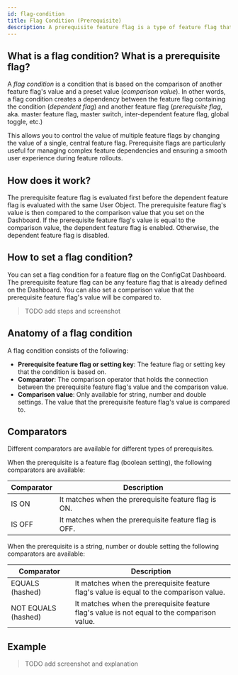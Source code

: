 ```yaml
---
id: flag-condition
title: Flag Condition (Prerequisite)
description: A prerequisite feature flag is a type of feature flag that is used to control the availability of another feature flag.
---
```


## What is a flag condition? What is a prerequisite flag?

A *flag condition* is a condition that is based on the comparison of another feature flag's value and a preset value (*comparison value*). In other words, a flag condition creates a dependency between the feature flag containing the condition (*dependent flag*) and another feature flag (*prerequisite flag*, aka. master feature flag, master switch, inter-dependent feature flag, global toggle, etc.)

This allows you to control the value of multiple feature flags by changing the value of a single, central feature flag. Prerequisite flags are particularly useful for managing complex feature dependencies and ensuring a smooth user experience during feature rollouts.

## How does it work?

The prerequisite feature flag is evaluated first before the dependent feature flag is evaluated with the same User Object. The prerequisite feature flag's value is then compared to the comparison value that you set on the Dashboard. If the prerequisite feature flag's value is equal to the comparison value, the dependent feature flag is enabled. Otherwise, the dependent feature flag is disabled.

## How to set a flag condition?

You can set a flag condition for a feature flag on the ConfigCat Dashboard. The prerequisite feature flag can be any feature flag that is already defined on the Dashboard. You can also set a comparison value that the prerequisite feature flag's value will be compared to.

> TODO add steps and screenshot

## Anatomy of a flag condition

A flag condition consists of the following: 

- **Prerequisite feature flag or setting key**: The feature flag or setting key that the condition is based on.
- **Comparator**: The comparison operator that holds the connection between the prerequisite feature flag's value and the comparison value.
- **Comparison value**: Only available for string, number and double settings. The value that the prerequisite feature flag's value is compared to.

## Comparators

Different comparators are available for different types of prerequisites.

When the prerequisite is a feature flag (boolean setting), the following comparators are available:

| Comparator | Description                                           |
| ---------- | ----------------------------------------------------- |
| IS ON      | It matches when the prerequisite feature flag is ON.  |
| IS OFF     | It matches when the prerequisite feature flag is OFF. |

When the prerequisite is a string, number or double setting the following comparators are available:

| Comparator          | Description                                                                                 |
| ------------------- | ------------------------------------------------------------------------------------------- |
| EQUALS (hashed)     | It matches when the prerequisite feature flag's value is equal to the comparison value.     |
| NOT EQUALS (hashed) | It matches when the prerequisite feature flag's value is not equal to the comparison value. |

## Example

> TODO add screenshot and explanation